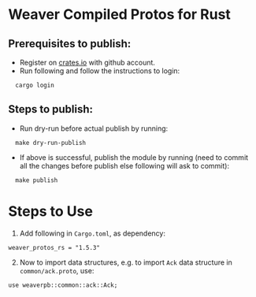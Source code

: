 # Weaver Compiled Protos for Rust

## Prerequisites to publish:

* Register on [crates.io](https://crates.io) with github account.
* Run following and follow the instructions to login:
```
  cargo login
```

## Steps to publish:

* Run dry-run before actual publish by running:
```
  make dry-run-publish
```
* If above is successful, publish the module by running (need to commit all the changes before publish else following will ask to commit):
```
  make publish
```

# Steps to Use
1) Add following in `Cargo.toml`, as dependency:
```
weaver_protos_rs = "1.5.3"
```
2) Now to import data structures, e.g. to import `Ack` data structure in `common/ack.proto`, use:
```
use weaverpb::common::ack::Ack; 
```
